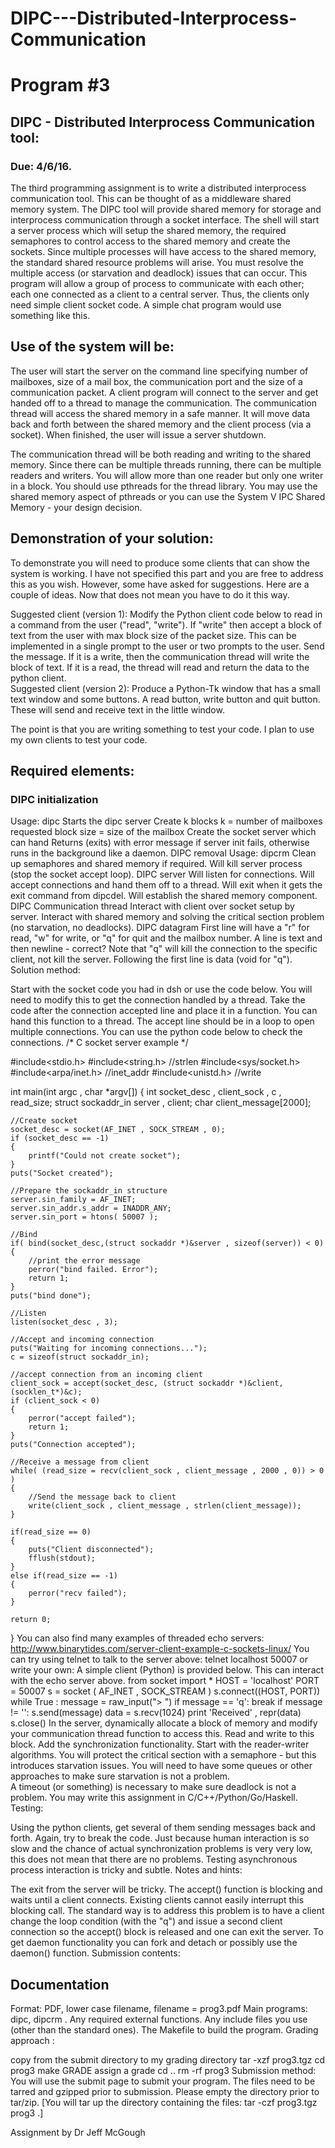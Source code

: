 # DIPC---Distributed-Interprocess-Communication


# Program #3
## DIPC - Distributed Interprocess Communication tool: 
### Due:  4/6/16.


The third programming assignment is to write a distributed interprocess communication tool.  This can be thought of as a middleware shared memory system.   The DIPC tool will provide shared memory for storage and interprocess communication through a socket interface.    The shell will start a server process which will setup the shared memory, the required semaphores to control access to the shared memory and create the sockets.   Since multiple processes will have access to the shared memory, the standard shared resource problems will arise.   You must resolve the multiple access (or starvation and deadlock) issues that can occur.    This program will allow a group of process to communicate with each other; each one connected as a client to a central server.   Thus, the clients only need simple client socket code.   A simple chat program would use something like this.  

## Use of the system will be:

The user will start the server on the command line specifying number of mailboxes, size of a mail box, the communication port and the size of a communication packet.
A client program will connect to the server and get handed off to a thread to manage the communication.
The communication thread will access the shared memory in a safe manner.  It will move data back and forth between the shared memory and the client process (via a socket). 
When finished, the user will issue a server shutdown.


 The communication thread will be both reading and writing to the shared memory.   Since there can be multiple threads running, there can be multiple readers and writers.  You will allow more than one reader but only one writer in a block.   You should use pthreads for the thread library.  You may use the shared memory aspect of pthreads or you can use the System V IPC Shared Memory - your design decision.

## Demonstration of your solution:

To demonstrate you will need to produce some clients that can show the system is working.    I have not specified this part and you are free to address this as you wish.  However, some have asked for suggestions.   Here are a couple of ideas.  Now that does not mean you have to do it this way.  

Suggested client (version 1):   Modify the Python client code below to read in a command from the user ("read", "write").   If "write" then accept a block of text from the user with max block size of the packet size.  This can be implemented in a single prompt to the user or two prompts to the user.   Send the message.   If it is a write, then the communication thread will write the block of text.   If it is a read, the thread will read and return the data to the python client.  
Suggested client (version 2):  Produce a Python-Tk window that has a small text window and some buttons.  A read button, write button and quit button.   These will send and receive text in the little window.

The point is that you are writing something to test your code.   I plan to use my own clients to test your code.   

## Required elements:

### DIPC initialization
Usage:  dipc <number of mailboxes>  <size of mailbox in kbytes>  <port>  <size of packet in kbytes>
Starts the dipc server
Create k blocks
k = number of mailboxes requested
block size = size of the mailbox
Create the socket server which can hand
Returns (exits) with error message if server init fails, otherwise runs in the background like a daemon.
DIPC removal
Usage:  dipcrm <port>
Clean up semaphores and shared memory if required.
Will kill server process (stop the socket accept loop).
DIPC server
Will listen for connections.
Will accept connections and hand them off to a thread.
Will exit when it gets the exit command from dipcdel.
Will establish the shared memory component.
DIPC Communication thread
Interact with client over socket setup by server.
Interact with shared memory and solving the critical section problem (no starvation, no deadlocks). 
DIPC datagram
First line will have a "r" for read, "w" for write, or "q" for quit and the mailbox number.   A line is text and then newline - correct?
Note that "q" will kill the connection to the specific client, not kill the server.
Following the first line is data (void for "q").  
Solution method:

Start with the socket code you had in dsh or use the code below.   You will need to modify this to get the connection handled by a thread.  Take the code after the connection accepted line and place it in a function.  You can hand this function to a thread.   The accept line should be in a loop to open multiple connections.  You can use the python code below to check the connections.
/\*
    C socket server example
\*/
 
#include<stdio.h>
#include<string.h>    //strlen
#include<sys/socket.h>
#include<arpa/inet.h> //inet_addr
#include<unistd.h>    //write
 
int main(int argc , char *argv[])
{
    int socket_desc , client_sock , c , read_size;
    struct sockaddr_in server , client;
    char client_message[2000];
     
    //Create socket
    socket_desc = socket(AF_INET , SOCK_STREAM , 0);
    if (socket_desc == -1)
    {
        printf("Could not create socket");
    }
    puts("Socket created");
     
    //Prepare the sockaddr_in structure
    server.sin_family = AF_INET;
    server.sin_addr.s_addr = INADDR_ANY;
    server.sin_port = htons( 50007 );
     
    //Bind
    if( bind(socket_desc,(struct sockaddr *)&server , sizeof(server)) < 0)
    {
        //print the error message
        perror("bind failed. Error");
        return 1;
    }
    puts("bind done");
     
    //Listen
    listen(socket_desc , 3);
     
    //Accept and incoming connection
    puts("Waiting for incoming connections...");
    c = sizeof(struct sockaddr_in);
     
    //accept connection from an incoming client
    client_sock = accept(socket_desc, (struct sockaddr *)&client, (socklen_t*)&c);
    if (client_sock < 0)
    {
        perror("accept failed");
        return 1;
    }
    puts("Connection accepted");
     
    //Receive a message from client
    while( (read_size = recv(client_sock , client_message , 2000 , 0)) > 0 )
    {
        //Send the message back to client
        write(client_sock , client_message , strlen(client_message));
    }
     
    if(read_size == 0)
    {
        puts("Client disconnected");
        fflush(stdout);
    }
    else if(read_size == -1)
    {
        perror("recv failed");
    }
     
    return 0;
}
You can also find many examples of threaded echo servers:  http://www.binarytides.com/server-client-example-c-sockets-linux/
You can try using telnet to talk to the server above:  telnet localhost 50007    or write your own:
A simple client (Python) is provided below.  This can interact with the echo server above.
from socket import *
HOST = 'localhost'
PORT = 50007
s = socket ( AF_INET , SOCK_STREAM ) 
s.connect((HOST, PORT))
while True :
  message = raw_input("> ") 
  if message == 'q': break
  if message != '': 
    s.send(message)
    data = s.recv(1024)
    print 'Received' , repr(data)
s.close()
In the server, dynamically allocate a block of memory and modify your communication thread function to access this.   Read and write to this block. 
Add the synchronization functionality.   Start with the reader-writer algorithms.   You will protect the critical section with a semaphore - but this introduces starvation issues. 
You will need to have some queues or other approaches to make sure starvation is not a problem.  
A timeout (or something) is necessary to make sure deadlock is not a problem.
You may write this assignment in C/C++/Python/Go/Haskell.
Testing:

Using the python clients, get several of them sending messages back and forth. 
Again, try to break the code.
Just because human interaction is so slow and the chance of actual synchronization problems is very very low, this does not mean that there are no problems.  Testing asynchronous process interaction is tricky and subtle. 
Notes and hints:

The exit from the server will be tricky.    The accept() function is blocking and waits until a client connects.   Existing clients cannot easily interrupt this blocking call.   The standard way is to address this problem is to have a client change the loop condition (with the "q") and issue a second client connection so the accept() block is released and one can exit the server.
To get daemon functionality you can fork and detach or possibly use the daemon() function.
Submission contents:

## Documentation
Format:  PDF, lower case filename, filename = prog3.pdf
Main programs: dipc, dipcrm .
Any required external functions.
Any include files you use (other than the standard ones).
The Makefile to build the program.
Grading approach :

copy from the submit directory to my grading directory
tar -xzf prog3.tgz
cd prog3
make
GRADE
assign a grade
cd ..
rm -rf prog3
Submission method:  You will use the submit page to submit your program.   The files need to be tarred and gzipped prior to submission.  Please empty the directory prior to tar/zip.  [You will tar up the directory containing the files:  tar -czf prog3.tgz  prog3  .] 
  
 
Assignment by Dr Jeff McGough 
